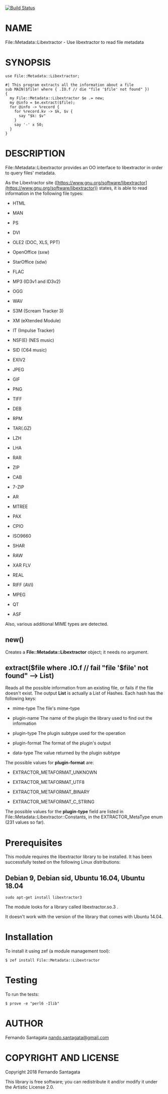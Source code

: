 [![Build Status](https://travis-ci.org/frithnanth/perl6-File-Metadata-Libextractor.svg?branch=master)](https://travis-ci.org/frithnanth/perl6-File-Metadata-Libextractor)

NAME
====

File::Metadata::Libextractor - Use libextractor to read file metadata

SYNOPSIS
========

    use File::Metadata::Libextractor;

    #| This program extracts all the information about a file
    sub MAIN($file! where { .IO.f // die "file '$file' not found" })
    {
      my File::Metadata::Libextractor $e .= new;
      my @info = $e.extract($file);
      for @info -> %record {
        for %record.kv -> $k, $v {
          say "$k: $v"
        }
        say '-' x 50;
      }
    }

DESCRIPTION
===========

File::Metadata::Libextractor provides an OO interface to libextractor in order to query files' metadata.

As the Libextractor site ([https://www.gnu.org/software/libextractor](https://www.gnu.org/software/libextractor)) states, it is able to read information in the following file types:

  * HTML

  * MAN

  * PS

  * DVI

  * OLE2 (DOC, XLS, PPT)

  * OpenOffice (sxw)

  * StarOffice (sdw)

  * FLAC

  * MP3 (ID3v1 and ID3v2)

  * OGG

  * WAV

  * S3M (Scream Tracker 3)

  * XM (eXtended Module)

  * IT (Impulse Tracker)

  * NSF(E) (NES music)

  * SID (C64 music)

  * EXIV2

  * JPEG

  * GIF

  * PNG

  * TIFF

  * DEB

  * RPM

  * TAR(.GZ)

  * LZH

  * LHA

  * RAR

  * ZIP

  * CAB

  * 7-ZIP

  * AR

  * MTREE

  * PAX

  * CPIO

  * ISO9660

  * SHAR

  * RAW

  * XAR FLV

  * REAL

  * RIFF (AVI)

  * MPEG

  * QT

  * ASF

Also, various additional MIME types are detected.

new()
-----

Creates a **File::Metadata::Libextractor** object; it needs no argument.

extract($file where .IO.f // fail "file '$file' not found" --> List)
--------------------------------------------------------------------

Reads all the possible information from an existing file, or fails if the file doesn't exist. The output **List** is actually a List of Hashes. Each hash has the following keys:

  * mime-type The file's mime-type

  * plugin-name The name of the plugin the library used to find out the information

  * plugin-type The plugin subtype used for the operation

  * plugin-format The format of the plugin's output

  * data-type The value returned by the plugin subtype

The possible values for **plugin-format** are:

  * EXTRACTOR_METAFORMAT_UNKNOWN

  * EXTRACTOR_METAFORMAT_UTF8

  * EXTRACTOR_METAFORMAT_BINARY

  * EXTRACTOR_METAFORMAT_C_STRING

The possible values for the **plugin-type** field are listed in File::Metadata::Libextractor::Constants, in the EXTRACTOR_MetaType enum (231 values so far).

Prerequisites
=============

This module requires the libextractor library to be installed. It has been successfully tested on the following Linux distributions:

Debian 9, Debian sid, Ubuntu 16.04, Ubuntu 18.04
------------------------------------------------

    sudo apt-get install libextractor3

The module looks for a library called libextractor.so.3 .

It doesn't work with the version of the library that comes with Ubuntu 14.04.

Installation
============

To install it using zef (a module management tool):

    $ zef install File::Metadata::Libextractor

Testing
=======

To run the tests:

    $ prove -e "perl6 -Ilib"

AUTHOR
======

Fernando Santagata <nando.santagata@gmail.com>

COPYRIGHT AND LICENSE
=====================

Copyright 2018 Fernando Santagata

This library is free software; you can redistribute it and/or modify it under the Artistic License 2.0.

